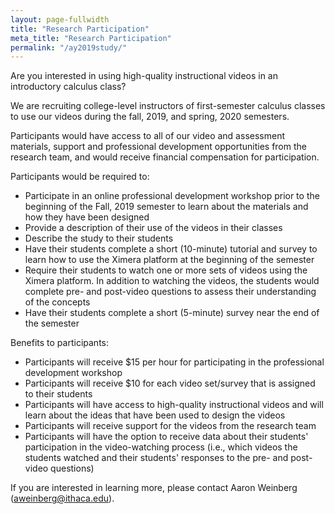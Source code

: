 ```yaml
---
layout: page-fullwidth
title: "Research Participation"
meta_title: "Research Participation"
permalink: "/ay2019study/"
---
```


Are you interested in using high-quality instructional videos in an introductory calculus class?

We are recruiting college-level instructors of first-semester calculus classes to use our videos during the fall, 2019, and spring, 2020 semesters.

Participants would have access to all of our video and assessment materials, support and professional development opportunities from the research team, and would receive financial compensation for participation.

Participants would be required to:
  - Participate in an online professional development workshop prior to the beginning of the Fall, 2019 semester to learn about the materials and how they have been designed
  - Provide a description of their use of the videos in their classes
  - Describe the study to their students
  - Have their students complete a short (10-minute) tutorial and survey to learn how to use the Ximera platform at the beginning of the semester
  - Require their students to watch one or more sets of videos using the Ximera platform. In addition to watching the videos, the students would complete pre- and post-video questions to assess their understanding of the concepts
  - Have their students complete a short (5-minute)  survey near the end of the semester
  
Benefits to participants:
  - Participants will receive $15 per hour for participating in the professional development workshop
  - Participants will receive $10 for each video set/survey that is assigned to their students
  - Participants will have access to high-quality instructional videos and will learn about the ideas that have been used to design the videos
  - Participants will receive support for the videos from the research team
  - Participants will have the option to receive data about their students' participation in the video-watching process (i.e., which videos the students watched and their students' responses to the pre- and post-video questions)
  
If you are interested in learning more, please contact Aaron Weinberg (<aweinberg@ithaca.edu>).
